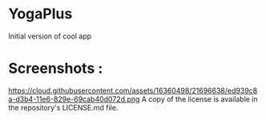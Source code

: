 # YogaPlus
Initial version of cool app

# Screenshots :
https://cloud.githubusercontent.com/assets/16360498/21696638/ed939c8a-d3b4-11e6-829e-69cab40d072d.png
A copy of the license is available in the repository's LICENSE.md file.
